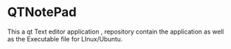 # QTNotePad
This a qt Text editor application , repository contain the application as well as the Executable file for LInux/Ubuntu.
